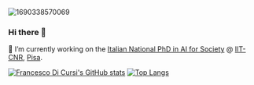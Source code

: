 ![1690338570069](https://github.com/FrancescoDiCursi/FrancescoDiCursi/assets/79453817/63e4aea6-5f35-40a8-86e8-13835bf8ae2f)

### Hi there 👋

:dart: I’m currently working on the [Italian National PhD in AI for Society](https://phd-ai-society.di.unipi.it/) @ [IIT-CNR](https://www.iit.cnr.it/), [Pisa](https://www.unipi.it/).

<!--
**FrancescoDiCursi/FrancescoDiCursi** is a ✨ _special_ ✨ repository because its `README.md` (this file) appears on your GitHub profile.

Here are some ideas to get you started:

- 🔭 I’m currently working on ...
- 🌱 I’m currently learning ...
- 👯 I’m looking to collaborate on ...
- 🤔 I’m looking for help with ...
- 💬 Ask me about ...
- 📫 How to reach me: ...
- 😄 Pronouns: ...
- ⚡ Fun fact: ...
-->
[![Francesco Di Cursi's GitHub stats](https://github-readme-stats.vercel.app/api?username=FrancescoDiCursi&show_icons=true&bg_color=00000000)](https://github.com/anuraghazra/github-readme-stats)  [![Top Langs](https://github-readme-stats.vercel.app/api/top-langs/?username=FrancescoDiCursi&layout=compact&hide_progress=true&theme=transparent)](https://github.com/anuraghazra/github-readme-stats)

<!--_______________________________________________________
### Commissioned sites (just a few)

- #### HulaHoop
  A minimal site for children animation activties @ [texilium.github.io/HulaHoop](https://texilium.github.io/HulaHoop)

- #### Sillabo
  A minimal word/syllable-based game intended for kids @ [francescodicursi.github.io/Sillabo](https://francescodicursi.github.io/Sillabo)
--->
